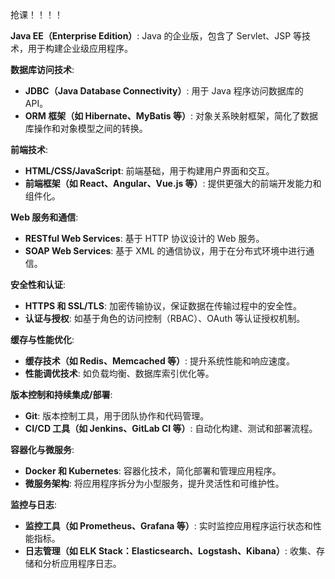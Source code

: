抢课！！！！

**Java EE（Enterprise Edition）**: Java 的企业版，包含了 Servlet、JSP 等技术，用于构建企业级应用程序。

**数据库访问技术**:

- **JDBC（Java Database Connectivity）**: 用于 Java 程序访问数据库的 API。
- **ORM 框架（如 Hibernate、MyBatis 等）**: 对象关系映射框架，简化了数据库操作和对象模型之间的转换。

**前端技术**:

- **HTML/CSS/JavaScript**: 前端基础，用于构建用户界面和交互。
- **前端框架（如 React、Angular、Vue.js 等）**: 提供更强大的前端开发能力和组件化。

**Web 服务和通信**:

- **RESTful Web Services**: 基于 HTTP 协议设计的 Web 服务。
- **SOAP Web Services**: 基于 XML 的通信协议，用于在分布式环境中进行通信。

**安全性和认证**:

- **HTTPS 和 SSL/TLS**: 加密传输协议，保证数据在传输过程中的安全性。
- **认证与授权**: 如基于角色的访问控制（RBAC）、OAuth 等认证授权机制。

**缓存与性能优化**:

- **缓存技术（如 Redis、Memcached 等）**: 提升系统性能和响应速度。
- **性能调优技术**: 如负载均衡、数据库索引优化等。

**版本控制和持续集成/部署**:

- **Git**: 版本控制工具，用于团队协作和代码管理。
- **CI/CD 工具（如 Jenkins、GitLab CI 等）**: 自动化构建、测试和部署流程。

**容器化与微服务**:

- **Docker 和 Kubernetes**: 容器化技术，简化部署和管理应用程序。
- **微服务架构**: 将应用程序拆分为小型服务，提升灵活性和可维护性。

**监控与日志**:

- **监控工具（如 Prometheus、Grafana 等）**: 实时监控应用程序运行状态和性能指标。
- **日志管理（如 ELK Stack：Elasticsearch、Logstash、Kibana）**: 收集、存储和分析应用程序日志。
